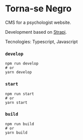 # Torna-se Negro

CMS for a psychologist website. 

Development based on [Strapi](https://docs.strapi.io/).

Tecnologies: Typescript, Javascript

### `develop`

```
npm run develop
# or
yarn develop
```

### `start`

```
npm run start
# or
yarn start
```

### `build`

```
npm run build
# or
yarn build
```




